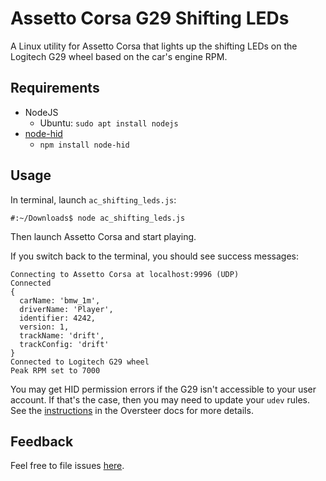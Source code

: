 # Assetto Corsa G29 Shifting LEDs

A Linux utility for Assetto Corsa that lights up the shifting LEDs on the Logitech G29 wheel based on the car's engine RPM.

## Requirements
- NodeJS
  - Ubuntu: `sudo apt install nodejs`
- [node-hid](https://github.com/node-hid/node-hid)
  - `npm install node-hid`
  
## Usage

In terminal, launch `ac_shifting_leds.js`:
```
#:~/Downloads$ node ac_shifting_leds.js 
```

Then launch Assetto Corsa and start playing.

If you switch back to the terminal, you should see success messages:
```
Connecting to Assetto Corsa at localhost:9996 (UDP)
Connected
{
  carName: 'bmw_1m',
  driverName: 'Player',
  identifier: 4242,
  version: 1,
  trackName: 'drift',
  trackConfig: 'drift'
}
Connected to Logitech G29 wheel
Peak RPM set to 7000
```

You may get HID permission errors if the G29 isn't accessible to your user account. If that's the case,
then you may need to update your `udev` rules. See the [instructions](https://github.com/berarma/oversteer#permissions) 
in the Oversteer docs for more details.

## Feedback

Feel free to file issues [here](https://github.com/d4rk/ac_shifting_leds/issues).
